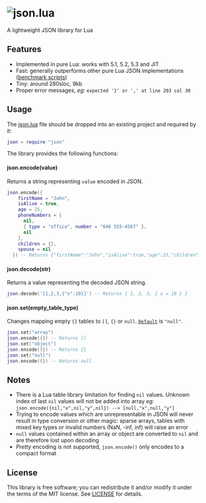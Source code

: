 # ![json.lua](https://cloud.githubusercontent.com/assets/3920290/9281532/99e5e0cc-42bd-11e5-8fce-eaff2f7fc681.png)
A lightweight JSON library for Lua

## Features
* Implemented in pure Lua: works with 5.1, 5.2, 5.3 and JIT
* Fast: generally outperforms other pure Lua JSON implementations
  ([benchmark scripts](bench/))
* Tiny: around 280sloc, 9kb
* Proper error messages, *eg:* `expected '}' or ',' at line 203 col 30`

## Usage
The [json.lua](json.lua) file should be dropped into an existing project
and required by it:
```lua
json = require "json"
```
The library provides the following functions:

#### json.encode(value)
Returns a string representing `value` encoded in JSON.
```lua
json.encode({
    firstName = "John",
    isAlive = true,
    age = 25,
    phoneNumbers = {
      nil,
      { type = "office", number = "646 555-4567" },
      nil
    },
    children = {},
    spouse = nil
  }) -- Returns {"firstName":"John","isAlive":true,"age":25,"children":null,"phoneNumbers":[null,{"number":"646 555-4567","type":"office"}]}
```

#### json.decode(str)
Returns a value representing the decoded JSON string.
```lua
json.decode('[1,2,3,{"x":10}]') -- Returns { 1, 2, 3, { x = 10 } }
```

#### json.set(empty_table_type)
Changes mapping empty `{}` tables to `[]`, `{}` or `null`. [`Default`](json.lua#L43) is `"null"`.
```lua
json.set("array")
json.encode({}) -- Returns []
json.set("object")
json.encode({}) -- Returns {}
json.set("null")
json.encode({}) -- Returns null
```

## Notes
* There is a Lua table library limitation for finding `nil` values.
  Unknown index of last `nil` values will not be added into array
  *eg:* `json.encode({nil,"x",nil,"y",nil}) --> [null,"x",null,"y"]`
* Trying to encode values which are unrepresentable in JSON will never result
  in type conversion or other magic: sparse arrays, tables with mixed key types
  or invalid numbers (NaN, -inf, inf) will raise an error
* `null` values contained within an array or object are converted to `nil` and
  are therefore lost upon decoding
* *Pretty* encoding is not supported, `json.encode()` only encodes to a compact
  format


## License
This library is free software; you can redistribute it and/or modify it under
the terms of the MIT license. See [LICENSE](LICENSE) for details.